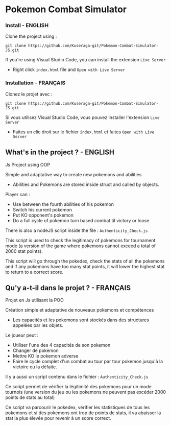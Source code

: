 # Pokemon Combat Simulator

### Install - ENGLISH

Clone the project using :

`git clone https://github.com/Kuseraga-git/Pokemon-Combat-Simulator-JS.git`

If you're using Visual Studio Code, you can install the extension `Live Server`

- Right click `index.html` file and `Open with Live Server`

### Installation - FRANÇAIS

Clonez le projet avec :

`git clone https://github.com/Kuseraga-git/Pokemon-Combat-Simulator-JS.git`

Si vous utilisez Visual Studio Code, vous pouvez installer l'extension `Live Server`

- Faites un clic droit sur le fichier `index.html` et faites `Open with Live Server`

## What's in the project ? - ENGLISH

Js Project using OOP

Simple and adaptative way to create new pokemons and abilities

- Abilities and Pokemons are stored inside struct and called by objects.

Player can :

- Use between the fourth abilities of his pokemon
- Switch his current pokemon
- Put KO opponent's pokemon
- Do a full cycle of pokemon turn based combat til victory or loose

There is also a nodeJS script inside the file : 
`Authenticity_Check.js`

This script is used to check the legitimacy of pokemons for tournament mode (a version of the game where pokemons cannot exceed a total of 2000 stat points).

This script will go through the pokedex, check the stats of all the pokemons and if any pokemons have too many stat points, it will lower the highest stat to return to a correct score.

## Qu'y a-t-il dans le projet ? - FRANÇAIS

Projet en Js utilisant la POO

Création simple et adaptative de nouveaux pokemons et compétences

- Les capacités et les pokemons sont stockés dans des structures appelées par les objets.

Le joueur peut :

- Utiliser l'une des 4 capacités de son pokemon
- Changer de pokemon
- Mettre KO le pokemon adverse
- Faire le cycle complet d'un combat au tour par tour pokemon jusqu'à la victoire ou la défaite.

Il y a aussi un script contenu dans le fichier :
`Authenticity_Check.js`

Ce script permet de vérifier la légitimité des pokemons pour un mode tournois (une version du jeu ou les pokemons ne peuvent pas excéder 2000 points de stats au total)

Ce script va parcourir le pokedex, vérifier les statistiques de tous les pokemons et si des pokemons ont trop de points de stats, il va abaisser la stat la plus élevée pour revenir à un score correct.